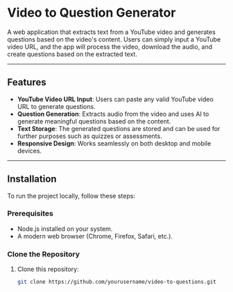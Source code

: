 # Video to Question Generator

A web application that extracts text from a YouTube video and generates questions based on the video's content. Users can simply input a YouTube video URL, and the app will process the video, download the audio, and create questions based on the extracted text.

---

## Features

- **YouTube Video URL Input**: Users can paste any valid YouTube video URL to generate questions.
- **Question Generation**: Extracts audio from the video and uses AI to generate meaningful questions based on the content.
- **Text Storage**: The generated questions are stored and can be used for further purposes such as quizzes or assessments.
- **Responsive Design**: Works seamlessly on both desktop and mobile devices.

---

## Installation

To run the project locally, follow these steps:

### Prerequisites

- Node.js installed on your system.
- A modern web browser (Chrome, Firefox, Safari, etc.).

### Clone the Repository

1. Clone this repository:

   ```bash
   git clone https://github.com/yourusername/video-to-questions.git
